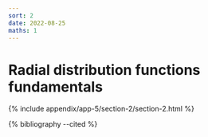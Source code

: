 ```yaml
---
sort: 2
date: 2022-08-25
maths: 1
---
```


# Radial distribution functions fundamentals

{% include appendix/app-5/section-2/section-2.html %}

{% bibliography --cited %}
